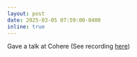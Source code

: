 ```yaml
---
layout: post
date: 2025-03-05 07:59:00-0400
inline: true
---
```


Gave a talk at Cohere (See recording [here](https://www.youtube.com/watch?v=vPBzjhdTTD8&list=PLLalUvky4CLJKDaiWCumhsJpHNDhZeVll&index=3&t=1s))